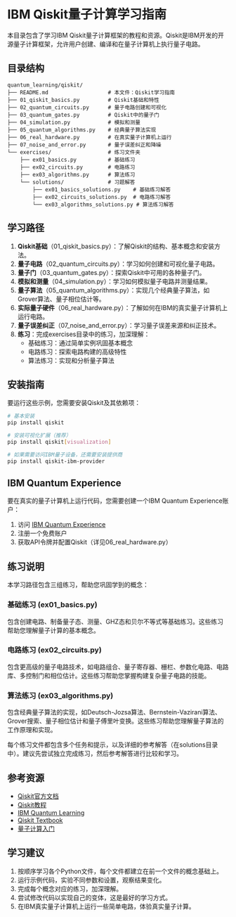 # IBM Qiskit量子计算学习指南

本目录包含了学习IBM Qiskit量子计算框架的教程和资源。Qiskit是IBM开发的开源量子计算框架，允许用户创建、编译和在量子计算机上执行量子电路。

## 目录结构

```
quantum_learning/qiskit/
├── README.md                   # 本文件：Qiskit学习指南
├── 01_qiskit_basics.py         # Qiskit基础和特性
├── 02_quantum_circuits.py      # 量子电路创建和可视化
├── 03_quantum_gates.py         # Qiskit中的量子门
├── 04_simulation.py            # 模拟和测量
├── 05_quantum_algorithms.py    # 经典量子算法实现
├── 06_real_hardware.py         # 在真实量子计算机上运行
├── 07_noise_and_error.py       # 量子误差纠正和降噪
└── exercises/                  # 练习文件夹
    ├── ex01_basics.py          # 基础练习
    ├── ex02_circuits.py        # 电路练习
    ├── ex03_algorithms.py      # 算法练习
    └── solutions/              # 习题解答
        ├── ex01_basics_solutions.py    # 基础练习解答
        ├── ex02_circuits_solutions.py  # 电路练习解答
        └── ex03_algorithms_solutions.py # 算法练习解答
```

## 学习路径

1. **Qiskit基础**（01_qiskit_basics.py）：了解Qiskit的结构、基本概念和安装方法。
2. **量子电路**（02_quantum_circuits.py）：学习如何创建和可视化量子电路。
3. **量子门**（03_quantum_gates.py）：探索Qiskit中可用的各种量子门。
4. **模拟和测量**（04_simulation.py）：学习如何模拟量子电路并测量结果。
5. **量子算法**（05_quantum_algorithms.py）：实现几个经典量子算法，如Grover算法、量子相位估计等。
6. **实际量子硬件**（06_real_hardware.py）：了解如何在IBM的真实量子计算机上运行电路。
7. **量子误差纠正**（07_noise_and_error.py）：学习量子误差来源和纠正技术。
8. **练习**：完成exercises目录中的练习，加深理解：
   - 基础练习：通过简单实例巩固基本概念
   - 电路练习：探索电路构建的高级特性
   - 算法练习：实现和分析量子算法

## 安装指南

要运行这些示例，您需要安装Qiskit及其依赖项：

```bash
# 基本安装
pip install qiskit

# 安装可视化扩展（推荐）
pip install qiskit[visualization]

# 如果需要访问IBM量子设备，还需要安装提供商
pip install qiskit-ibm-provider
```

## IBM Quantum Experience

要在真实的量子计算机上运行代码，您需要创建一个IBM Quantum Experience账户：

1. 访问 [IBM Quantum Experience](https://quantum-computing.ibm.com/)
2. 注册一个免费账户
3. 获取API令牌并配置Qiskit（详见06_real_hardware.py）

## 练习说明

本学习路径包含三组练习，帮助您巩固学到的概念：

### 基础练习 (ex01_basics.py)
包含创建电路、制备量子态、测量、GHZ态和贝尔不等式等基础练习。这些练习帮助您理解量子计算的基本概念。

### 电路练习 (ex02_circuits.py)
包含更高级的量子电路技术，如电路组合、量子寄存器、栅栏、参数化电路、电路库、多控制门和相位估计。这些练习帮助您掌握构建复杂量子电路的技能。

### 算法练习 (ex03_algorithms.py)
包含经典量子算法的实现，如Deutsch-Jozsa算法、Bernstein-Vazirani算法、Grover搜索、量子相位估计和量子傅里叶变换。这些练习帮助您理解量子算法的工作原理和实现。

每个练习文件都包含多个任务和提示，以及详细的参考解答（在solutions目录中）。建议先尝试独立完成练习，然后参考解答进行比较和学习。

## 参考资源

- [Qiskit官方文档](https://qiskit.org/documentation/)
- [Qiskit教程](https://qiskit.org/documentation/tutorials.html)
- [IBM Quantum Learning](https://quantum-computing.ibm.com/composer/docs/iqx/guide/)
- [Qiskit Textbook](https://qiskit.org/textbook/preface.html)
- [量子计算入门](https://quantumcomputing.stackexchange.com/)

## 学习建议

1. 按顺序学习各个Python文件，每个文件都建立在前一个文件的概念基础上。
2. 运行示例代码，实验不同参数和设置，观察结果变化。
3. 完成每个概念对应的练习，加深理解。
4. 尝试修改代码以实现自己的变体，这是最好的学习方式。
5. 在IBM真实量子计算机上运行一些简单电路，体验真实量子计算。 